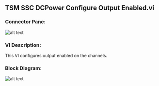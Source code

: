 ## **TSM SSC DCPower Configure Output Enabled.vi**
### Connector Pane:
![alt text](/Instrument%20Control/DCPower/Source/TSM%20SSC%20DCPower%20Configure%20Output%20Enabled.vic.png "TSM SSC DCPower Configure Output Enabled.vi connector pane")

### VI Description:
This VI configures output enabled on the channels.

### Block Diagram:
![alt text](/Instrument%20Control/DCPower/Source/TSM%20SSC%20DCPower%20Configure%20Output%20Enabled.vid.png "TSM SSC DCPower Configure Output Enabled.vi block diagram")
